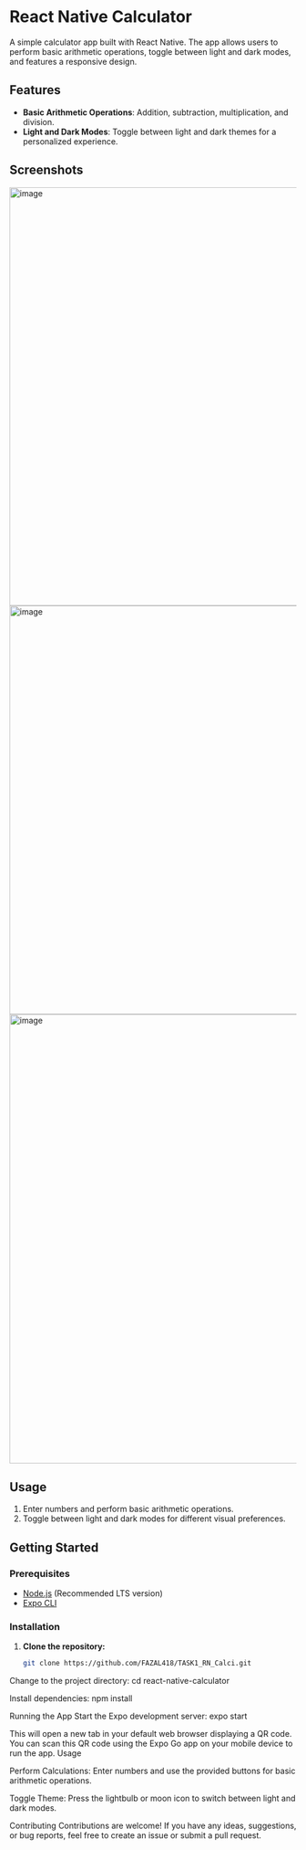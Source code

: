 # React Native Calculator

A simple calculator app built with React Native. The app allows users to perform basic arithmetic operations, toggle between light and dark modes, and features a responsive design.

## Features

- **Basic Arithmetic Operations**: Addition, subtraction, multiplication, and division.
- **Light and Dark Modes**: Toggle between light and dark themes for a personalized experience.

## Screenshots

<img width="733" alt="image" src="https://github.com/FAZAL418/TASK1_RN_Calci/assets/112973148/f3b53604-b02f-42f6-9fe2-40c8fa090b29">
<img width="716" alt="image" src="https://github.com/FAZAL418/TASK1_RN_Calci/assets/112973148/aad57422-02ac-4860-bd5a-cb31720d56e9">
<img width="787" alt="image" src="https://github.com/FAZAL418/TASK1_RN_Calci/assets/112973148/4ada8929-0809-43d7-9543-80bfa3756122">



## Usage

1. Enter numbers and perform basic arithmetic operations.
2. Toggle between light and dark modes for different visual preferences.

## Getting Started

### Prerequisites

- [Node.js](https://nodejs.org/) (Recommended LTS version)
- [Expo CLI](https://docs.expo.dev/get-started/installation/)

### Installation

1. **Clone the repository:**

   ```bash
   git clone https://github.com/FAZAL418/TASK1_RN_Calci.git

Change to the project directory:
cd react-native-calculator

Install dependencies:
npm install

Running the App
Start the Expo development server:
expo start

This will open a new tab in your default web browser displaying a QR code. You can scan this QR code using the Expo Go app on your mobile device to run the app.
Usage

Perform Calculations:
Enter numbers and use the provided buttons for basic arithmetic operations.

Toggle Theme:
Press the lightbulb or moon icon to switch between light and dark modes.

Contributing
Contributions are welcome! If you have any ideas, suggestions, or bug reports, feel free to create an issue or submit a pull request.
